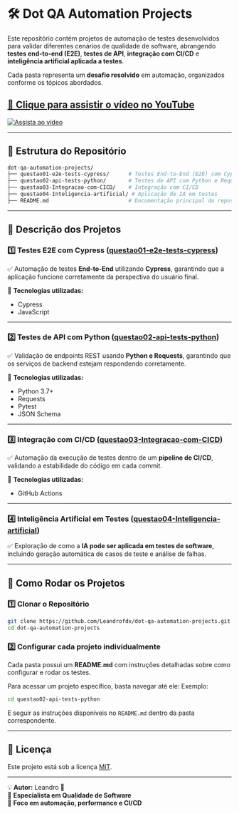 # 🛠 Dot QA Automation Projects  

Este repositório contém projetos de automação de testes desenvolvidos para validar diferentes cenários de qualidade de software, abrangendo **testes end-to-end (E2E)**, **testes de API**, **integração com CI/CD** e **inteligência artificial aplicada a testes**.

Cada pasta representa um **desafio resolvido** em automação, organizados conforme os tópicos abordados.  

## [📌 Clique para assistir o vídeo no YouTube](https://youtu.be/_wuphae7j8I)
[![Assista ao vídeo](thumbnail.gif)](https://youtu.be/_wuphae7j8I)

---

## 📂 Estrutura do Repositório  

```bash
dot-qa-automation-projects/
├── questao01-e2e-tests-cypress/      # Testes End-to-End (E2E) com Cypress
├── questao02-api-tests-python/       # Testes de API com Python e Requests
├── questao03-Integracao-com-CICD/    # Integração com CI/CD
├── questao04-Inteligencia-artificial/ # Aplicação de IA em testes
├── README.md                         # Documentação principal do repositório
```

---

## 📌 Descrição dos Projetos  

### **1️⃣ Testes E2E com Cypress** ([questao01-e2e-tests-cypress](questao01-e2e-tests-cypress))  
✅ Automação de testes **End-to-End** utilizando **Cypress**, garantindo que a aplicação funcione corretamente da perspectiva do usuário final.

🔹 **Tecnologias utilizadas:**  
- Cypress  
- JavaScript  

---

### **2️⃣ Testes de API com Python** ([questao02-api-tests-python](questao02-api-tests-python))  
✅ Validação de endpoints REST usando **Python e Requests**, garantindo que os serviços de backend estejam respondendo corretamente.

🔹 **Tecnologias utilizadas:**  
- Python 3.7+  
- Requests  
- Pytest  
- JSON Schema  

---

### **3️⃣ Integração com CI/CD** ([questao03-Integracao-com-CICD](questao03-Integracao-com-CICD))  
✅ Automação da execução de testes dentro de um **pipeline de CI/CD**, validando a estabilidade do código em cada commit.

🔹 **Tecnologias utilizadas:**  
- GitHub Actions  

---

### **4️⃣ Inteligência Artificial em Testes** ([questao04-Inteligencia-artificial](questao04-Inteligencia-artificial))  
✅ Exploração de como a **IA pode ser aplicada em testes de software**, incluindo geração automática de casos de teste e análise de falhas.

---

## 🚀 Como Rodar os Projetos  

### **1️⃣ Clonar o Repositório**  

```bash
git clone https://github.com/Leandrofdx/dot-qa-automation-projects.git
cd dot-qa-automation-projects
```

### **2️⃣ Configurar cada projeto individualmente**  

Cada pasta possui um **README.md** com instruções detalhadas sobre como configurar e rodar os testes.  

Para acessar um projeto específico, basta navegar até ele:
Exemplo: 
```bash
cd questao02-api-tests-python
```

E seguir as instruções disponíveis no `README.md` dentro da pasta correspondente.

---

## 📜 Licença  

Este projeto está sob a licença [MIT](LICENSE).  

---

💡 **Autor:** Leandro 🧪  
📌 **Especialista em Qualidade de Software**  
🚀 **Foco em automação, performance e CI/CD**  